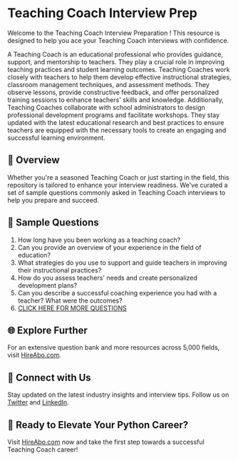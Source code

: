 # Teaching Coach Interview Prep

Welcome to the Teaching Coach Interview Preparation ! This resource is designed to help you ace your Teaching Coach interviews with confidence.

A Teaching Coach is an educational professional who provides guidance, support, and mentorship to teachers. They play a crucial role in improving teaching practices and student learning outcomes. Teaching Coaches work closely with teachers to help them develop effective instructional strategies, classroom management techniques, and assessment methods. They observe lessons, provide constructive feedback, and offer personalized training sessions to enhance teachers' skills and knowledge. Additionally, Teaching Coaches collaborate with school administrators to design professional development programs and facilitate workshops. They stay updated with the latest educational research and best practices to ensure teachers are equipped with the necessary tools to create an engaging and successful learning environment.

## 🚀 Overview

Whether you're a seasoned Teaching Coach or just starting in the field, this repository is tailored to enhance your interview readiness. We've curated a set of sample questions commonly asked in Teaching Coach interviews to help you prepare and succeed.

## 📝 Sample Questions

1. How long have you been working as a teaching coach?
2. Can you provide an overview of your experience in the field of education?
3. What strategies do you use to support and guide teachers in improving their instructional practices?
4. How do you assess teachers' needs and create personalized development plans?
5. Can you describe a successful coaching experience you had with a teacher? What were the outcomes?
6. [CLICK HERE FOR MORE QUESTIONS](https://hireabo.com/job/4_0_32/Teaching%20Coach)

## 🌐 Explore Further

For an extensive question bank and more resources across 5,000 fields, visit [HireAbo.com](https://www.hireabo.com).

## 📱 Connect with Us

Stay updated on the latest industry insights and interview tips. Follow us on [Twitter](https://twitter.com/hireabo) and [LinkedIn](https://www.linkedin.com/in/hire-abo-3609972a8/).

## 🚀 Ready to Elevate Your Python Career?

Visit [HireAbo.com](https://www.hireabo.com) now and take the first step towards a successful Teaching Coach career!